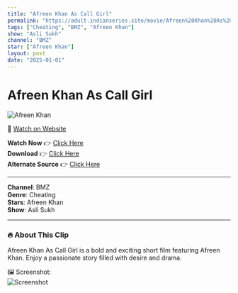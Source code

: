 ```yaml
---
title: "Afreen Khan As Call Girl"
permalink: "https://adult.indianseries.site/movie/Afreen%20Khan%20As%20Call%20Girl"
tags: ["Cheating", "BMZ", "Afreen Khan"]
show: "Asli Sukh"
channel: "BMZ"
star: ["Afreen Khan"]
layout: post
date: "2025-01-01"
---
```


# Afreen Khan As Call Girl

![Afreen Khan](https://shorts.desisins.com/wp-content/uploads/2023/12/Afreen-Khan-Asli-Sukh-BMZ-DesiSins.com_.jpg)

🔗 [Watch on Website](https://adult.indianseries.site/movie/Afreen%20Khan%20As%20Call%20Girl)

**Watch Now** 👉 [Click Here](https://adult.indianseries.site/movie/Afreen%20Khan%20As%20Call%20Girl)  
**Download** 👉 [Click Here](https://adult.indianseries.site/movie/Afreen%20Khan%20As%20Call%20Girl)  
**Alternate Source** 👉 [Click Here](https://adult.indianseries.site/movie/Afreen%20Khan%20As%20Call%20Girl)

---

**Channel**: BMZ  
**Genre**: Cheating  
**Stars**: Afreen Khan  
**Show**: Asli Sukh

---

### 🔥 About This Clip

Afreen Khan As Call Girl is a bold and exciting short film featuring Afreen Khan. Enjoy a passionate story filled with desire and drama.
 
🖼️ Screenshot:  
![Screenshot](https://shorts.desisins.com/wp-content/uploads/2023/12/Afreen-Khan-Asli-Sukh-BMZ-DesiSins.com_.jpg)
